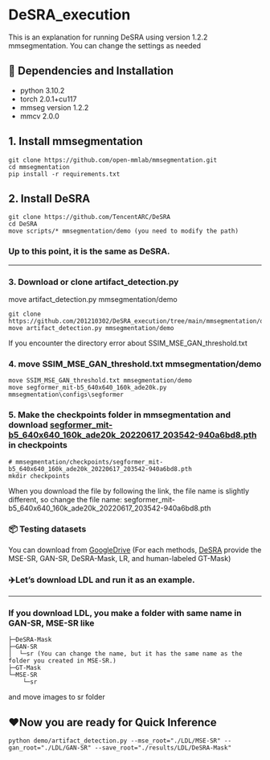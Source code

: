 # DeSRA_execution
This is an explanation for running DeSRA using version 1.2.2 mmsegmentation. You can change the settings as needed

## 🔧 Dependencies and Installation
- python 3.10.2
- torch 2.0.1+cu117
- mmseg version 1.2.2
- mmcv  2.0.0
  

## 1. Install mmsegmentation

    git clone https://github.com/open-mmlab/mmsegmentation.git
    cd mmsegmentation
    pip install -r requirements.txt

## 2. Install DeSRA

    git clone https://github.com/TencentARC/DeSRA
    cd DeSRA
    move scripts/* mmsegmentation/demo (you need to modify the path)

### Up to this point, it is the same as DeSRA.

---------------------------------
### 3. Download or clone artifact_detection.py
move artifact_detection.py mmsegmentation/demo

    git clone https://github.com/201210302/DeSRA_execution/tree/main/mmsegmentation/demo/artifact_detection.py
    move artifact_detection.py mmsegmentation/demo

If you encounter the directory error about SSIM_MSE_GAN_threshold.txt
###  4. move SSIM_MSE_GAN_threshold.txt mmsegmentation/demo

    move SSIM_MSE_GAN_threshold.txt mmsegmentation/demo 
    move segformer_mit-b5_640x640_160k_ade20k.py mmsegmentation\configs\segformer
    
### 5. Make the checkpoints folder in mmsegmentation and download [segformer_mit-b5_640x640_160k_ade20k_20220617_203542-940a6bd8.pth](https://github.com/open-mmlab/mmsegmentation/blob/c685fe6767c4cadf6b051983ca6208f1b9d1ccb8/configs/segformer/README.md?plain=1%23L49) in checkpoints

    # mmsegmentation/checkpoints/segformer_mit-b5_640x640_160k_ade20k_20220617_203542-940a6bd8.pth
    mkdir checkpoints 
When you download the file by following the link, the file name is slightly different, so change the file name: segformer_mit-b5_640x640_160k_ade20k_20220617_203542-940a6bd8.pth

### 📦 Testing datasets
You can download from [GoogleDrive](https://drive.google.com/drive/folders/1jPTvXq_uJvpOaP5uCZ6unmb13Gt2naVC)
(For each methods, [DeSRA](https://github.com/TencentARC/DeSRA?tab=readme-ov-file) provide the MSE-SR, GAN-SR, DeSRA-Mask, LR, and human-labeled GT-Mask)

### ✈️Let’s download LDL and run it as an example.
---------------------------------------------------

### If you download LDL, you make a folder with same name in GAN-SR, MSE-SR like
    ├─DeSRA-Mask
    ├─GAN-SR
    │  └─sr (You can change the name, but it has the same name as the folder you created in MSE-SR.)
    ├─GT-Mask
    └─MSE-SR
        └─sr
and move images to sr folder
## ❤️Now you are ready for Quick Inference
    python demo/artifact_detection.py --mse_root="./LDL/MSE-SR" --gan_root="./LDL/GAN-SR" --save_root="./results/LDL/DeSRA-Mask"

    

